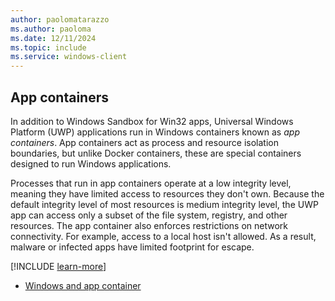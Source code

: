 ```yaml
---
author: paolomatarazzo
ms.author: paoloma
ms.date: 12/11/2024
ms.topic: include
ms.service: windows-client
---
```


## App containers

In addition to Windows Sandbox for Win32 apps, Universal Windows Platform (UWP) applications run in Windows containers known as *app containers*. App containers act as process and resource isolation boundaries, but unlike Docker containers, these are special containers designed to run Windows applications.

Processes that run in app containers operate at a low integrity level, meaning they have limited access to resources they don't own. Because the default integrity level of most resources is medium integrity level, the UWP app can access only a subset of the file system, registry, and other resources. The app container also enforces restrictions on network connectivity. For example, access to a local host isn't allowed. As a result, malware or infected apps have limited footprint for escape.

[!INCLUDE [learn-more](learn-more.md)]

- [Windows and app container](/windows/apps/windows-app-sdk/migrate-to-windows-app-sdk/feature-mapping-table?source=recommendations)

